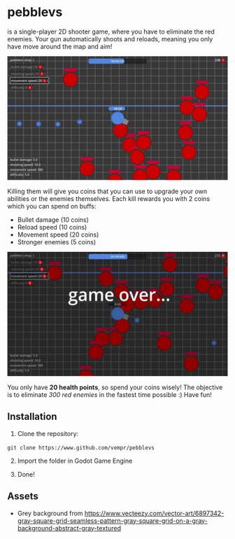 # pebblevs

is a single-player 2D shooter game, where you have to eliminate the red enemies. Your gun automatically shoots and reloads, meaning you only have move around the map and aim!

![](https://github.com/vempr/pebblevs/blob/a74bc735010a71450243d90263a276c8ac21b6cb/assets/readme/week-1.jpg)

Killing them will give you coins that you can use to upgrade
your own abilities or the enemies themselves. Each kill rewards you with 2 coins which you can spend on buffs:

- Bullet damage (10 coins)
- Reload speed (10 coins)
- Movement speed (20 coins)
- Stronger enemies (5 coins)

![](https://github.com/vempr/pebblevs/blob/a74bc735010a71450243d90263a276c8ac21b6cb/assets/readme/week-1-2.jpg)

You only have **20 health points**, so spend your coins wisely! The objective is to eliminate *300 red enemies* in
the fastest time possible :) Have fun!

## Installation

1. Clone the repository:

`git clone https://www.github.com/vempr/pebblevs`

2. Import the folder in Godot Game Engine

3. Done!

## Assets

- Grey background from https://www.vecteezy.com/vector-art/6897342-gray-square-grid-seamless-pattern-gray-square-grid-on-a-gray-background-abstract-gray-textured
